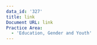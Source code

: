 ```yaml
---
data_id: '327'
title: link
Document URL: link
Practice Area:
  - 'Education, Gender and Youth'
---
```

